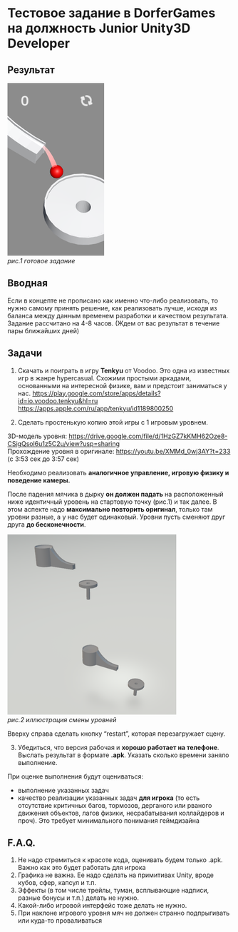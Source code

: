 # Тестовое задание в DorferGames на должность Junior Unity3D Developer

## Результат

![Результат](Images/result.png)<br>
*рис.1 готовое задание*

## Вводная

Если в концепте не прописано как именно что-либо реализовать, то нужно самому принять решение, как реализовать лучше, исходя из баланса между данным временем разработки и качеством результата. 
Задание рассчитано на 4-8 часов. (Ждем от вас результат в течение пары ближайших дней)

## Задачи

1. Скачать и поиграть в игру **Tenkyu** от Voodoo. Это одна из известных игр в жанре hypercasual. Схожими простыми аркадами, основанными на интересной физике, вам и предстоит заниматься у нас.
https://play.google.com/store/apps/details?id=io.voodoo.tenkyu&hl=ru<br>
https://apps.apple.com/ru/app/tenkyu/id1189800250

2. Сделать простенькую копию этой игры с 1 игровым уровнем.

3D-модель уровня: https://drive.google.com/file/d/1HzGZ7kKMH62Oze8-CSigQsol6u1z5C2u/view?usp=sharing <br>
Прохождение уровня в оригинале: https://youtu.be/XMMd_0wj3AY?t=233 (с 3:53 сек до 3:57 сек)

Необходимо реализовать **аналогичное управление, игровую физику и поведение камеры.**

После падения мячика в дырку **он должен падать** на расположенный ниже идентичный уровень на стартовую точку (рис.1) и так далее. В этом аспекте надо **максимально повторить оригинал**, только там уровни разные, а у нас будет одинаковый. Уровни пусть сменяют друг друга **до бесконечности**.

![Смена уровней](Images/templateDoferGames.png)<br>
*рис.2 иллюстрация смены уровней*

Вверху справа сделать кнопку “restart”, которая перезагружает сцену.

3.  Убедиться, что версия рабочая и **хорошо работает на телефоне**. Выслать результат в формате **.apk**. Указать сколько времени заняло выполнение.

При оценке выполнения будут оцениваться:
* выполнение указанных задач
* качество реализации указанных задач **для игрока** (то есть отсутствие критичных багов, тормозов, дерганого или рваного движения объектов, лагов физики, несрабатывания коллайдеров и проч). Это требует минимального понимания геймдизайна

## F.A.Q.

1.	Не надо стремиться к красоте кода, оценивать будем только .apk. Важно как это будет работать для игрока
2.	Графика не важна. Ее надо сделать на примитивах Unity, вроде кубов, сфер, капсул и т.п. 
3.	Эффекты (в том числе трейлы, туман, всплывающие надписи, разные бонусы и т.п.) делать не нужно. 
4.	Какой-либо игровой интерфейс тоже делать не нужно.
5.	При наклоне игрового уровня мяч не должен странно подпрыгивать или куда-то проваливаться
